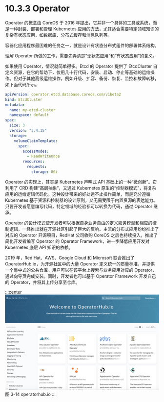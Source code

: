 # 10.3.3 Operator

Operator 的概念由 CoreOS 于 2016 年提出，它并非一个具体的工具或系统，而是一种封装、部署和管理 Kubernetes 应用的方法，尤其适合需要特定领域知识的复杂有状态应用，如数据库、分布式缓存和消息队列等。


容器化应用程序最困难的任务之一，就是设计有状态分布式组件的部署体系结构。

理解 Operator 所做的工作，需要先弄清楚“无状态应用”和“有状态应用”的含义。


如果使用 Operator，情况就简单得多。Etcd 的 Operator 提供了 EtcdCluster 自定义资源，在它的帮助下，仅用几十行代码，安装、启动、停止等基础的运维操作。但对于其他高级运维操作，例如升级、扩容、备份、恢复、监控和故障转移，如下面代码所示。

```yaml
apiVersion: operator.etcd.database.coreos.com/v1beta2
kind: EtcdCluster
metadata:
  name: my-etcd-cluster
  namespace: default
spec:
  size: 3
  version: "3.4.15"
  storage:
    volumeClaimTemplate:
      spec:
        accessModes:
          - ReadWriteOnce
        resources:
          requests:
            storage: 8Gi
```

Operator 的实现上，其实是 Kubernetes 声明式 API 基础上的一种“微创新”。它利用了 CRD 构建“高层抽象”，又通过 Kubernetes 原生的“控制器模式”，将复杂应用的运维逻辑代码化。这种设计带来的好处远不止操作简单，而是充分遵循 Kubernetes 基于资源和控制器的设计原则，又无需受限于内置资源的表达能力。只要开发者愿意编写代码，特定领域的经验都可以转换为代码，通过 Operator 继承。

Operator 的设计模式使开发者可以根据自身业务自由的定义服务模型和相应的控制逻辑，一经推出就在开源社区引起了巨大的反响。主流的分布式应用纷纷推出了对应的 Operator 开源项目，RedHat 公司收购 CoreOS 之后也持续投入，推出了简化开发者编写 Operator 的 Operator Framework，进一步降低应用开发对 Kubernetes 底层 API 知识的依赖。

2019 年，Red Hat、AWS、Google Cloud 和 Microsoft 联合推出了 OperatorHub.io，为开源社区中的大量 Operator 定义统一的质量标准，并提供一个集中式的公共仓库。用户可以在该平台上搜索与业务应用对应的 Operator，通过向导页完成安装。同时，开发者也可以基于 Operator Framework 开发自己的 Operator，并将其上传分享至仓库。

:::center
  ![](../assets/operatorhub.io.png)<br/>
 图 3-14 operatorhub.io
:::
